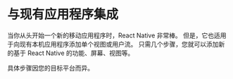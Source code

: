 与现有应用程序集成
===

当你从头开始一个新的移动应用程序时，React Native 非常棒。 但是，它也适用于向现有本机应用程序添加单个视图或用户流。 只需几个步骤，您就可以添加新的基于 React Native 的功能、屏幕、视图等。

具体步骤因您的目标平台而异。